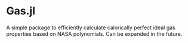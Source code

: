 # Gas.jl

A simple package to efficiently calculate calorically perfect ideal gas properties based on NASA polynomials. Can be expanded in the future.
